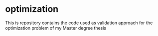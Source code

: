# optimization
This is repository contains the code used as validation approach for the optimization problem of my Master degree thesis

